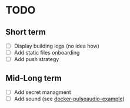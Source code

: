 # TODO
## Short term

- [ ] Display building logs (no idea how)
- [ ] Add static files onboarding
- [ ] Add push strategy

## Mid-Long term

- [ ] Add secret managment
- [ ] Add sound (see [docker-pulseaudio-example](https://github.com/TheBiggerGuy/docker-pulseaudio-example))